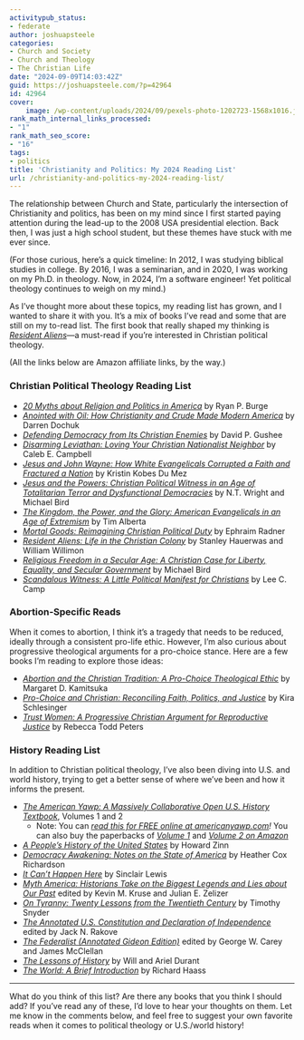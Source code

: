 ```yaml
---
activitypub_status:
- federate
author: joshuapsteele
categories:
- Church and Society
- Church and Theology
- The Christian Life
date: "2024-09-09T14:03:42Z"
guid: https://joshuapsteele.com/?p=42964
id: 42964
cover:
    image: /wp-content/uploads/2024/09/pexels-photo-1202723-1568x1016.jpeg
rank_math_internal_links_processed:
- "1"
rank_math_seo_score:
- "16"
tags:
- politics
title: 'Christianity and Politics: My 2024 Reading List'
url: /christianity-and-politics-my-2024-reading-list/
---
```


The relationship between Church and State, particularly the intersection of Christianity and politics, has been on my mind since I first started paying attention during the lead-up to the 2008 USA presidential election. Back then, I was just a high school student, but these themes have stuck with me ever since.

(For those curious, here’s a quick timeline: In 2012, I was studying biblical studies in college. By 2016, I was a seminarian, and in 2020, I was working on my Ph.D. in theology. Now, in 2024, I’m a software engineer! Yet political theology continues to weigh on my mind.)

As I’ve thought more about these topics, my reading list has grown, and I wanted to share it with you. It’s a mix of books I’ve read and some that are still on my to-read list. The first book that really shaped my thinking is *[Resident Aliens](https://amzn.to/43msglF)*—a must-read if you’re interested in Christian political theology.

(All the links below are Amazon affiliate links, by the way.)

### Christian Political Theology Reading List

- *[20 Myths about Religion and Politics in America](https://amzn.to/4ebfuLH)* by Ryan P. Burge
- *[Anointed with Oil: How Christianity and Crude Made Modern America](https://amzn.to/3zeJSW6)* by Darren Dochuk
- *[Defending Democracy from Its Christian Enemies](https://amzn.to/3MBkjSj)* by David P. Gushee
- *[Disarming Leviathan: Loving Your Christian Nationalist Neighbor](https://amzn.to/4eikNIy)* by Caleb E. Campbell
- *[Jesus and John Wayne: How White Evangelicals Corrupted a Faith and Fractured a Nation](https://amzn.to/3ZcuPqx)* by Kristin Kobes Du Mez
- *[Jesus and the Powers: Christian Political Witness in an Age of Totalitarian Terror and Dysfunctional Democracies](https://amzn.to/49YDBLu)* by N.T. Wright and Michael Bird
- *[The Kingdom, the Power, and the Glory: American Evangelicals in an Age of Extremism](https://amzn.to/3Xi9ysL)* by Tim Alberta
- *[Mortal Goods: Reimagining Christian Political Duty](https://amzn.to/4d0kr8o)* by Ephraim Radner
- *[Resident Aliens: Life in the Christian Colony](https://amzn.to/43msglF)* by Stanley Hauerwas and William Willimon
- *[Religious Freedom in a Secular Age: A Christian Case for Liberty, Equality, and Secular Government](https://amzn.to/4a3XVdU)* by Michael Bird
- *[Scandalous Witness: A Little Political Manifest for Christians](https://amzn.to/47n9RaE)* by Lee C. Camp

### Abortion-Specific Reads

When it comes to abortion, I think it’s a tragedy that needs to be reduced, ideally through a consistent pro-life ethic. However, I’m also curious about progressive theological arguments for a pro-choice stance. Here are a few books I’m reading to explore those ideas:

- *[Abortion and the Christian Tradition: A Pro-Choice Theological Ethic](https://amzn.to/4eh6V1f)* by Margaret D. Kamitsuka
- *[Pro-Choice and Christian: Reconciling Faith, Politics, and Justice](https://amzn.to/3Xh0lkt)* by Kira Schlesinger
- *[Trust Women: A Progressive Christian Argument for Reproductive Justice](https://amzn.to/3XmUCcW)* by Rebecca Todd Peters

### History Reading List

In addition to Christian political theology, I’ve also been diving into U.S. and world history, trying to get a better sense of where we’ve been and how it informs the present.

- *[The American Yawp: A Massively Collaborative Open U.S. History Textbook](http://www.americanyawp.com/)*, Volumes 1 and 2 
    - Note: You can *[read this for FREE online at americanyawp.com](http://www.americanyawp.com/)!* You can also buy the paperbacks of *[Volume 1](https://amzn.to/4dUWuRd)* and *[Volume 2 on Amazon](https://amzn.to/3XhFnSK)*
- *[A People’s History of the United States](https://amzn.to/3zkBS5N)* by Howard Zinn
- *[Democracy Awakening: Notes on the State of America](https://amzn.to/47isVqo)* by Heather Cox Richardson
- *[It Can’t Happen Here](https://amzn.to/3XzBdXD)* by Sinclair Lewis
- *[Myth America: Historians Take on the Biggest Legends and Lies about Our Past](https://amzn.to/4d1KXyl)* edited by Kevin M. Kruse and Julian E. Zelizer
- *[On Tyranny: Twenty Lessons from the Twentieth Century](https://amzn.to/3XgZr7z)* by Timothy Snyder
- *[The Annotated U.S. Constitution and Declaration of Independence](https://amzn.to/47jfG8M)* edited by Jack N. Rakove
- *[The Federalist (Annotated Gideon Edition)](https://amzn.to/3AZ1tC0)* edited by George W. Carey and James McClellan
- *[The Lessons of History](https://amzn.to/4d0D3FB)* by Will and Ariel Durant
- *[The World: A Brief Introduction](https://amzn.to/3zg1j8H)* by Richard Haass

---

What do you think of this list? Are there any books that you think I should add? If you’ve read any of these, I’d love to hear your thoughts on them. Let me know in the comments below, and feel free to suggest your own favorite reads when it comes to political theology or U.S./world history!